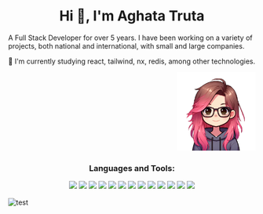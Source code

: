 <h1 align="center">Hi 👋, I'm Aghata Truta</h1>

A Full Stack Developer for over 5 years. I have been working on a variety of projects, both national and international, with small and large companies.

🌱 I'm currently studying react, tailwind, nx, redis, among other technologies.

<div align="right">
    <img alt="My avatar with pink hair and wearing a coat" height="160px" src="https://github.com/HtaSophia/HtaSophia/blob/main/images/my-avatar.png" />
</div>

<h3 align="center">Languages and Tools:</h3>
<p align="center">

<img src="https://img.shields.io/badge/javascript-%23F7DF1E.svg?&style=for-the-badge&logo=javascript&logoColor=black" height="25"/>
<img src="https://img.shields.io/badge/typescript%20-%233178C6.svg?&style=for-the-badge&logo=typescript&logoColor=white" height="25"/>
<img src="https://img.shields.io/badge/angular%20-%230F0F11.svg?&style=for-the-badge&logo=angular&logoColor=white" height="25"/>
<img src="https://img.shields.io/badge/react%20-%2361DAFB.svg?&style=for-the-badge&logo=react&logoColor=black" height="25"/>
<img src="https://img.shields.io/badge/bootstrap%20-%237952B3.svg?&style=for-the-badge&logo=bootstrap&logoColor=white" height="25"/>
<img src="https://img.shields.io/badge/node.js%20-%235FA04E.svg?&style=for-the-badge&logo=node.js&logoColor=white" height="25"/>
<img src="https://img.shields.io/badge/nestjs%20-%23E0234E.svg?&style=for-the-badge&logo=nestjs&logoColor=white" height="25"/>
<img src="https://img.shields.io/badge/express.js%20-%23404d59.svg?&style=flat-square" height="25"/>
<img src="https://img.shields.io/badge/mongodb-%2347A248.svg?&style=for-the-badge&logo=mongodb&logoColor=white" height="25"/>
<img src="https://img.shields.io/badge/postgres-%234169E1.svg?&style=for-the-badge&logo=postgresql&logoColor=white" height="25"/>
<img src="https://img.shields.io/badge/npm-CB3837?style=flat-square&logo=npm" height="25"/>
<img src="https://img.shields.io/badge/-GitHub-181717?style=flat-square&logo=github" height="25"/>
<img src="https://img.shields.io/badge/Microsoft%20Azure-0089D6?logo=microsoft-azure&logoColor=white&style=for-the-badge" height="25"/>

</p>

<p><img align="center" src="https://github-readme-stats.vercel.app/api/top-langs?username=HtaSophia&show_icons=true&locale=en&layout=compact" alt="test" /></p>
